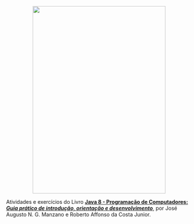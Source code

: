<center>
  <img src="https://guiatech.net/wp-content/uploads/2023/01/livro-java8-manzano-1.jpg" alt="" width="360" height="506">
</center>

Atividades e exercícios do Livro <a href="https://amzn.to/3ZBtuHF"><strong>Java 8 - Programação de Computadores:<em> Guia prático de introdução, orientação e desenvolvimento</em></strong></a>, por José Augusto N. G. Manzano e Roberto Affonso da Costa Junior.
